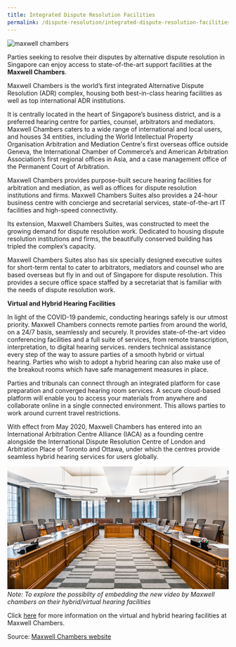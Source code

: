 ```yaml
---
title: Integrated Dispute Resolution Facilities
permalink: /dispute-resolution/integrated-dispute-resolution-facilities/
---
```


![maxwell chambers](/images/mock-15-2-maxwell.jpg)

Parties seeking to resolve their disputes by alternative dispute resolution in Singapore can enjoy access to state-of-the-art support facilities at the **Maxwell Chambers**.

Maxwell Chambers is the world’s first integrated Alternative Dispute Resolution (ADR) complex, housing both best-in-class hearing facilities as well as top international ADR institutions. 

It is centrally located in the heart of Singapore’s business district, and is a preferred hearing centre for parties, counsel, arbitrators and mediators. Maxwell Chambers caters to a wide range of international and local users, and houses 34 entities, including the World Intellectual Property Organisation Arbitration and Mediation Centre's first overseas office outside Geneva, the International Chamber of Commerce’s and American Arbitration Association’s first regional offices in Asia, and a case management office of the Permanent Court of Arbitration.

Maxwell Chambers provides purpose-built secure hearing facilities for arbitration and mediation, as well as offices for dispute resolution institutions and firms. Maxwell Chambers Suites also provides a 24-hour business centre with concierge and secretarial services, state-of-the-art IT facilities and high-speed connectivity.

Its extension, Maxwell Chambers Suites, was constructed to meet the growing demand for dispute resolution work. Dedicated to housing dispute resolution institutions and firms, the beautifully conserved building has tripled the complex’s capacity.

Maxwell Chambers Suites also has six specially designed executive suites for short-term rental to cater to arbitrators, mediators and counsel who are based overseas but fly in and out of Singapore for dispute resolution. This provides a secure office space staffed by a secretariat that is familiar with the needs of dispute resolution work.


**Virtual and Hybrid Hearing Facilities**

In light of the COVID-19 pandemic, conducting hearings safely is our utmost priority. Maxwell Chambers connects remote parties from around the world, on a 24/7 basis, seamlessly and securely. It provides state-of-the-art video conferencing facilities and a full suite of services, from remote transcription, interpretation, to digital hearing services. renders technical assistance every step of the way to assure parties of a smooth hybrid or virtual hearing. Parties who wish to adopt a hybrid hearing can also make use of the breakout rooms which have safe management measures in place.

Parties and tribunals can connect through an integrated platform for case preparation and converged hearing room services. A secure cloud-based platform will enable you to access your materials from anywhere and collaborate online in a single connected environment. This allows parties to work around current travel restrictions.

With effect from May 2020, Maxwell Chambers has entered into an International Arbitration Centre Alliance (IACA) as a founding centre alongside the International Dispute Resolution Centre of London and Arbitration Place of Toronto and Ottawa, under which the centres provide seamless hybrid hearing services for users globally.

![Maxwell Chambers hearing room](/images/coleman-room.jpeg) 
*Note: To explore the possiblity of embedding the new video by Maxwell chambers on their hybrid/virtual hearing facilities*

Click [here](https://www.maxwellchambers.com/2020/09/01/maxwell-chambers-hybrid-and-virtual-hearing-solutions-video-in-collaboration-with-the-ministry-of-law/) for more information on the virtual and hybrid hearing facilities at Maxwell Chambers.

Source: [Maxwell Chambers website](https://www.maxwellchambers.com/)
